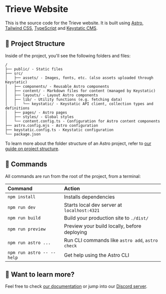 # Trieve Website

This is the source code for the Trieve website. It is built using [Astro](https://astro.build/), [Tailwind CSS](https://tailwindcss.com/), [TypeScript](https://www.typescriptlang.org/) and [Keystatic CMS](https://keystatics.com/).

## 🚀 Project Structure

Inside of the project, you'll see the following folders and files:

```text
/
├── public/ - Static files
├── src/
│   ├── assets/ - Images, fonts, etc. (also assets uploaded through Keystatic)
│   ├── components/ - Reusable Astro components
│   ├── content/ - Markdown files for content (managed by Keystatic)
│   ├── layouts/ - Layout Astro components
│   ├── lib/ - Utility functions (e.g. fetching data)
│   │   └── keystatic/ - Keystatic API client, collection types and definitions
│   ├── pages/ - Astro pages
│   ├── styles/ - Global styles
│   └── content.config.ts - Configuration for Astro content components
├── astro.config.mjs - Astro configuration
├── keystatic.config.ts - Keystatic configuration
└── package.json
```

To learn more about the folder structure of an Astro project, refer to [our guide on project structure](https://docs.astro.build/en/basics/project-structure/).

## 🧞 Commands

All commands are run from the root of the project, from a terminal:

| Command                   | Action                                           |
| :------------------------ | :----------------------------------------------- |
| `npm install`             | Installs dependencies                            |
| `npm run dev`             | Starts local dev server at `localhost:4321`      |
| `npm run build`           | Build your production site to `./dist/`          |
| `npm run preview`         | Preview your build locally, before deploying     |
| `npm run astro ...`       | Run CLI commands like `astro add`, `astro check` |
| `npm run astro -- --help` | Get help using the Astro CLI                     |

## 👀 Want to learn more?

Feel free to check [our documentation](https://docs.astro.build) or jump into our [Discord server](https://astro.build/chat).
